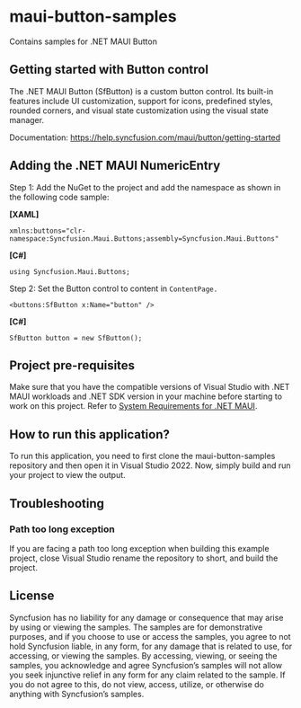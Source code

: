 # maui-button-samples
Contains samples for .NET MAUI Button

## Getting started with Button control
The .NET MAUI Button (SfButton) is a custom button control. Its built-in features include UI customization, support for icons, predefined styles, rounded corners, and visual state customization using the visual state manager. 

Documentation: https://help.syncfusion.com/maui/button/getting-started

## Adding the .NET MAUI NumericEntry 

Step 1: Add the NuGet to the project and add the namespace as shown in the following code sample:

**[XAML]**
```
xmlns:buttons="clr-namespace:Syncfusion.Maui.Buttons;assembly=Syncfusion.Maui.Buttons"
```
**[C#]**
```
using Syncfusion.Maui.Buttons;
```

Step 2: Set the Button control to content in `ContentPage.`
```
<buttons:SfButton x:Name="button" />
```
**[C#]**
``` 
SfButton button = new SfButton();
```
## Project pre-requisites

Make sure that you have the compatible versions of Visual Studio with .NET MAUI workloads and .NET SDK version in your machine before starting to work on this project. Refer to [System Requirements for .NET MAUI](https://help.syncfusion.com/maui/system-requirements).

## How to run this application?

To run this application, you need to first clone the maui-button-samples repository and then open it in Visual Studio 2022. Now, simply build and run your project to view the output.

## <a name="troubleshooting"></a>Troubleshooting ##
### Path too long exception

If you are facing a path too long exception when building this example project, close Visual Studio rename the repository to short, and build the project.

## License

Syncfusion has no liability for any damage or consequence that may arise by using or viewing the samples. The samples are for demonstrative purposes, and if you choose to use or access the samples, you agree to not hold Syncfusion liable, in any form, for any damage that is related to use, for accessing, or viewing the samples. By accessing, viewing, or seeing the samples, you acknowledge and agree Syncfusion’s samples will not allow you seek injunctive relief in any form for any claim related to the sample. If you do not agree to this, do not view, access, utilize, or otherwise do anything with Syncfusion’s samples.
